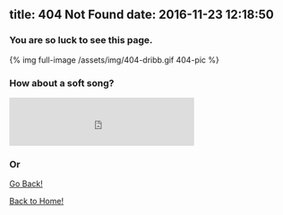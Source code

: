 title: 404 Not Found
date: 2016-11-23 12:18:50
---

### You are so luck to see this page.

{% img full-image /assets/img/404-dribb.gif 404-pic %}

### How about a soft song?

<iframe frameborder="no" border="0" marginwidth="0" marginheight="0" width=330 height=86 src="http://music.163.com/outchain/player?type=2&id=441116287&auto=0&height=66"></iframe>

### Or
<a class="article-more-a" href="javascript:window.history.back()" target="_self">Go Back!</a>

<a class="article-more-a" href="/" target="_self">Back to Home!</a>